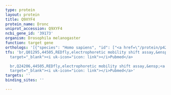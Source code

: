 ```yaml
---
type: protein
layout: protein
title: Q9XYF4
protein_name: Dronc
uniprot_accession: Q9XYF4
ncbi_gene_id: '39173'
organism: Drosophila melanogaster
function: target gene
orthologs: '[{"species": "Homo sapiens", "id": ["<a href=\"/protein/p42575\">P42575</a>"]}, {"species": "Mus musculus", "id": ["P29594"]}, {"species": "Rattus norvegicus", "id": ["P55215"]}]'
tfs: 'br,Q01295,44505,REDfly,electrophoretic mobility shift assay,&ensp;<a href="https://www.ncbi.nlm.nih.gov/pubmed/?term=20965965%5Buid%5D+OR+12045184%5Buid%5D"
  target="_blank"><i uk-icon="icon: link"></i>Pubmed</a>

  br,Q24206,44505,REDfly,electrophoretic mobility shift assay,&ensp;<a href="https://www.ncbi.nlm.nih.gov/pubmed/?term=20965965%5Buid%5D+OR+12045184%5Buid%5D"
  target="_blank"><i uk-icon="icon: link"></i>Pubmed</a>'
targets: ''
binding_sites: ''

---
```

